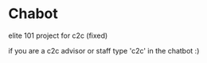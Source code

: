 # Chabot
elite 101 project for c2c (fixed)

if you are a c2c advisor or staff type 'c2c' in the chatbot :)